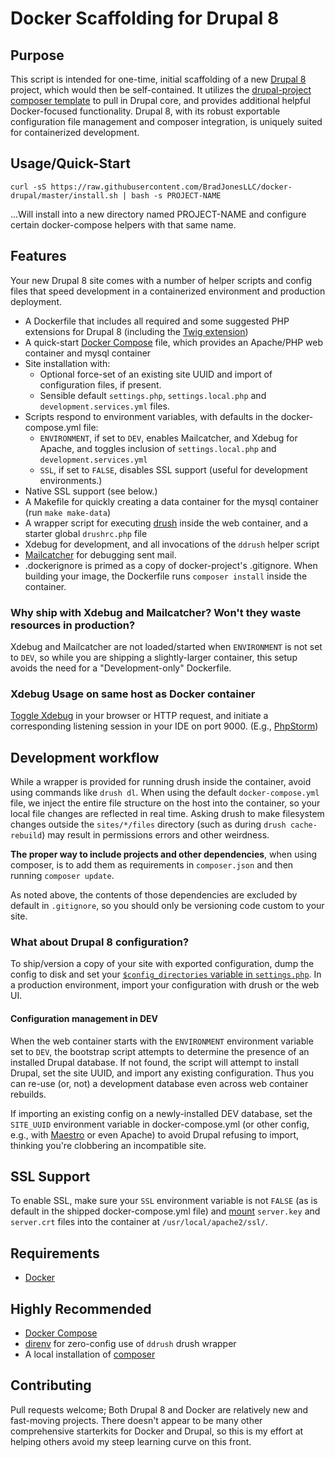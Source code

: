 # Docker Scaffolding for Drupal 8

## Purpose
This script is intended for one-time, initial scaffolding of a new [Drupal 8](http://drupal.org) project,
which would then be self-contained. It utilizes the [drupal-project composer template](https://github.com/drupal-composer/drupal-project)
to pull in Drupal core, and provides additional helpful Docker-focused functionality.
Drupal 8, with its robust exportable configuration file management and composer integration,
is uniquely suited for containerized development.

## Usage/Quick-Start
`curl -sS https://raw.githubusercontent.com/BradJonesLLC/docker-drupal/master/install.sh | bash -s PROJECT-NAME`

...Will install into a new directory named PROJECT-NAME and configure certain docker-compose helpers with that
same name.

## Features
Your new Drupal 8 site comes with a number of helper scripts and config files that
speed development in a containerized environment and production deployment.
+ A Dockerfile that includes all required and some suggested PHP extensions for Drupal 8
  (including the [Twig extension](http://twig.sensiolabs.org/doc/installation.html#installing-the-c-extension))
+ A quick-start [Docker Compose](https://docs.docker.com/compose/) file, which provides
  an Apache/PHP web container and mysql container
+ Site installation with:
  - Optional force-set of an existing site UUID and import of configuration files,
    if present.
  - Sensible default `settings.php`, `settings.local.php` and `development.services.yml` files.
+ Scripts respond to environment variables, with defaults in the docker-compose.yml file:
  - `ENVIRONMENT`, if set to `DEV`, enables Mailcatcher, and Xdebug for Apache, and
    toggles inclusion of `settings.local.php` and `development.services.yml`
  - `SSL`, if set to `FALSE`, disables SSL support (useful for development environments.)
+ Native SSL support (see below.)
+ A Makefile for quickly creating a data container for the mysql container (run `make make-data`)
+ A wrapper script for executing [drush](https://github.com/drush-ops/drush)
  inside the web container, and a starter global `drushrc.php` file
+ Xdebug for development, and all invocations of the `ddrush` helper script
+ [Mailcatcher](http://mailcatcher.me/) for debugging sent mail.
+ .dockerignore is primed as a copy of docker-project's .gitignore. When building
  your image, the Dockerfile runs `composer install` inside the container.

### Why ship with Xdebug and Mailcatcher? Won't they waste resources in production?
Xdebug and Mailcatcher are not loaded/started when `ENVIRONMENT` is not set to `DEV`,
so while you are shipping a slightly-larger container, this setup avoids the need for
a "Development-only" Dockerfile.

### Xdebug Usage on same host as Docker container
[Toggle Xdebug](http://xdebug.org/docs/remote#starting) in your browser or HTTP
request, and initiate a corresponding listening session in your IDE on port 9000.
(E.g., [PhpStorm](https://www.jetbrains.com/phpstorm/help/zero-configuration-debugging.html#d399854e506))

## Development workflow
While a wrapper is provided for running drush inside the container, avoid using
commands like `drush dl`. When using the default `docker-compose.yml` file, we
inject the entire file structure on the host into the container, so your local
file changes are reflected in real time. Asking drush to make filesystem changes
outside the `sites/*/files` directory (such as during `drush cache-rebuild`) may
result in permissions errors and other weirdness.

**The proper way to include projects and other dependencies**, when using composer,
is to add them as requirements in `composer.json` and then running `composer update`.

As noted above, the contents of those dependencies are excluded by default in
`.gitignore`, so you should only be versioning code custom to your site.

### What about Drupal 8 configuration?
To ship/version a copy of your site with exported configuration, dump the config
to disk and set your [`$config_directories` variable in `settings.php`](https://www.drupal.org/node/2431247).
In a production environment, import your configuration with drush or the web UI.

#### Configuration management in DEV
When the web container starts with the `ENVIRONMENT` environment variable set to `DEV`,
the bootstrap script attempts to determine the presence of an installed Drupal
database. If not found, the script will attempt to install Drupal, set the site UUID,
and import any existing configuration. Thus you can re-use (or, not) a development
database even across web container rebuilds.

If importing an existing config on a newly-installed DEV database, set the `SITE_UUID`
environment variable in docker-compose.yml (or other config, e.g., with
[Maestro](https://github.com/signalfuse/maestro-ng) or even Apache) to avoid Drupal
refusing to import, thinking you're clobbering an incompatible site.

## SSL Support
To enable SSL, make sure your `SSL` environment variable is not `FALSE` (as is default
in the shipped docker-compose.yml file) and [mount](https://docs.docker.com/userguide/dockervolumes)
`server.key` and `server.crt` files into the container at `/usr/local/apache2/ssl/`.

## Requirements
- [Docker](https://docker.com)

## Highly Recommended
- [Docker Compose](https://docs.docker.com/compose/)
- [direnv](http://direnv.net/) for zero-config use of `ddrush` drush wrapper
- A local installation of [composer](http://getcomposer.org/)

## Contributing
Pull requests welcome; Both Drupal 8 and Docker are relatively new and fast-moving projects.
There doesn't appear to be many other comprehensive starterkits for Docker and Drupal,
so this is my effort at helping others avoid my steep learning curve on this front.
